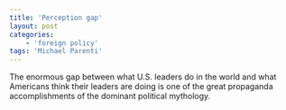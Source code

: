 ```yaml
---
title: 'Perception gap'
layout: post
categories:
    - 'foreign policy'
tags: 'Michael Parenti'
---
```


The enormous gap between what U.S. leaders do in the world and what Americans think their leaders are doing is one of the great propaganda accomplishments of the dominant political mythology.